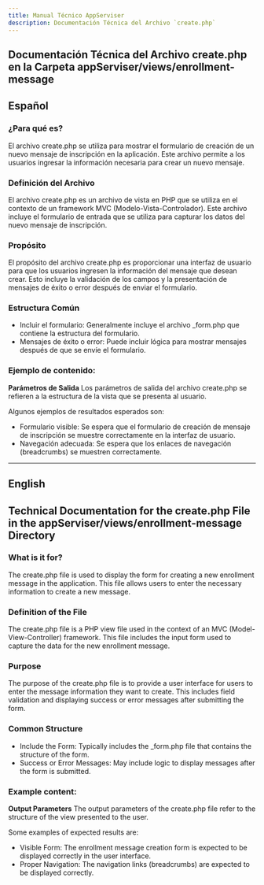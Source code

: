 ```yaml
---
title: Manual Técnico AppServiser
description: Documentación Técnica del Archivo `create.php`
---
```


## Documentación Técnica del Archivo create.php en la Carpeta appServiser/views/enrollment-message

## Español

### ¿Para qué es?
El archivo create.php se utiliza para mostrar el formulario de creación de un nuevo mensaje de inscripción en la aplicación. Este archivo permite a los usuarios ingresar la información necesaria para crear un nuevo mensaje.

### Definición del Archivo
El archivo create.php es un archivo de vista en PHP que se utiliza en el contexto de un framework MVC (Modelo-Vista-Controlador). Este archivo incluye el formulario de entrada que se utiliza para capturar los datos del nuevo mensaje de inscripción.

### Propósito
El propósito del archivo create.php es proporcionar una interfaz de usuario para que los usuarios ingresen la información del mensaje que desean crear. Esto incluye la validación de los campos y la presentación de mensajes de éxito o error después de enviar el formulario.

### Estructura Común
- Incluir el formulario: Generalmente incluye el archivo _form.php que contiene la estructura del formulario.
- Mensajes de éxito o error: Puede incluir lógica para mostrar mensajes después de que se envíe el formulario.

### Ejemplo de contenido:
**Parámetros de Salida**
Los parámetros de salida del archivo create.php se refieren a la estructura de la vista que se presenta al usuario. 

Algunos ejemplos de resultados esperados son:
- Formulario visible: Se espera que el formulario de creación de mensaje de inscripción se muestre correctamente en la interfaz de usuario.
- Navegación adecuada: Se espera que los enlaces de navegación (breadcrumbs) se muestren correctamente.

---

## English

## Technical Documentation for the create.php File in the appServiser/views/enrollment-message Directory

### What is it for?
The create.php file is used to display the form for creating a new enrollment message in the application. This file allows users to enter the necessary information to create a new message.

### Definition of the File
The create.php file is a PHP view file used in the context of an MVC (Model-View-Controller) framework. This file includes the input form used to capture the data for the new enrollment message.

### Purpose
The purpose of the create.php file is to provide a user interface for users to enter the message information they want to create. This includes field validation and displaying success or error messages after submitting the form.

### Common Structure
- Include the Form: Typically includes the _form.php file that contains the structure of the form.
- Success or Error Messages: May include logic to display messages after the form is submitted.

### Example content:
**Output Parameters**
The output parameters of the create.php file refer to the structure of the view presented to the user. 

Some examples of expected results are:
- Visible Form: The enrollment message creation form is expected to be displayed correctly in the user interface.
- Proper Navigation: The navigation links (breadcrumbs) are expected to be displayed correctly.